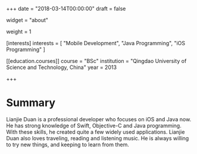 +++
date = "2018-03-14T00:00:00"
draft = false

widget = "about"

weight = 1

[interests]
  interests = [
    "Mobile Development",
    "Java Programming",
    "iOS Programming"
  ]

[[education.courses]]
  course = "BSc"
  institution = "Qingdao University of Science and Technology, China"
  year = 2013

 
+++

# Summary

Lianjie Duan is a professional developer who focuses on iOS and Java now. He has strong knowledge of Swift, Objective-C and Java programming. With these skills, he created quite a few widely used applications. Lianjie Duan also loves traveling, reading and listening music. He is always willing to try new things, and keeping to learn from them.


